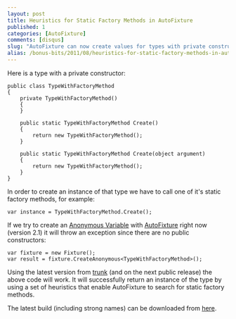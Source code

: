 ```yaml
---
layout: post
title: Heuristics for Static Factory Methods in AutoFixture
published: 1
categories: [AutoFixture]
comments: [disqus]
slug: "AutoFixture can now create values for types with private constructor and static factory methods."
alias: /bonus-bits/2011/08/heuristics-for-static-factory-methods-in-autofixture.html
---
```

<p>Here is a type with a private constructor:</p>

```
public class TypeWithFactoryMethod
{
    private TypeWithFactoryMethod() 
    {
    }

    public static TypeWithFactoryMethod Create()
    {
        return new TypeWithFactoryMethod();
    }

    public static TypeWithFactoryMethod Create(object argument)
    {
        return new TypeWithFactoryMethod();
    }
}
```

<p>In order to create an instance of that type we have to call one of it&#39;s static factory methods, for example:</p>

```
var instance = TypeWithFactoryMethod.Create();
```

<p>If we try to create an <a href="http://blogs.msdn.com/b/ploeh/archive/2008/11/17/anonymous-variables.aspx" target="_blank" title="Anonymous Variables">Anonymous Variable</a> with <a href="http://autofixture.codeplex.com" target="_blank" title="AutoFixture makes it easier for developers to do Test-Driven Development by automating non-relevant Test Fixture Setup, allowing the Test Developer to focus on the essentials of each test case.">AutoFixture</a> right now (version 2.1) it will throw an exception since there are no public constructors:</p>

```
var fixture = new Fixture();
var result = fixture.CreateAnonymous<TypeWithFactoryMethod>();
```

<p>Using the latest version from&#0160;<a href="http://autofixture.codeplex.com/SourceControl/list/changesets" target="_blank" title="AutoFixture (changesets)">trunk</a>&#0160;(and on the next public release) the above code will work.&#0160;It will successfully return an instance of the type by using&#0160;a set of heuristics that enable AutoFixture to search for static factory methods.</p>
<p>The latest build (including strong names) can be downloaded from <a href="http://teamcity.codebetter.com/project.html?projectId=project129&amp;tab=projectOverview. " target="_blank">here</a>.</p>

